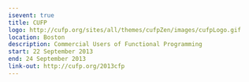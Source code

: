 ```yaml
---
isevent: true
title: CUFP
logo: http://cufp.org/sites/all/themes/cufpZen/images/cufpLogo.gif
location: Boston
description: Commercial Users of Functional Programming
start: 22 September 2013
end: 24 September 2013
link-out: http://cufp.org/2013cfp
---
```

